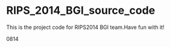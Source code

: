 RIPS_2014_BGI_source_code
=========================

This is the project code for RIPS2014 BGI team.Have fun with it!


0814
